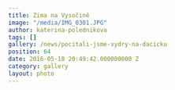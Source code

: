 ```yaml
---
title: Zima na Vysočině
image: "/media/IMG_0301.JPG"
author: katerina-polednikova
tags: []
gallery: /news/pocitali-jsme-vydry-na-dacicku
position: 64
date: 2016-05-18 20:49:42.000000000 Z
category: gallery
layout: photo
---
```

